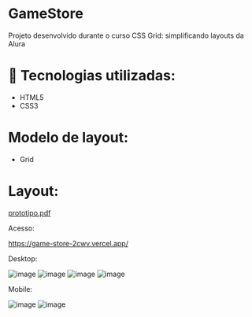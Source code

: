 # GameStore
 Projeto desenvolvido durante o curso CSS Grid: simplificando layouts da Alura
 
 # 🚀 Tecnologias utilizadas:
* HTML5
* CSS3

# Modelo de layout:
* Grid

# Layout:

[prototipo.pdf](https://github.com/jonathanhora/GameStore/files/9667979/prototipo.pdf)

Acesso:

https://game-store-2cwv.vercel.app/

Desktop:

![image](https://user-images.githubusercontent.com/65188908/192859718-c7ebf332-021c-4108-a09a-ab36900a398c.png)
![image](https://user-images.githubusercontent.com/65188908/192859909-63ebfa11-94f8-4a19-a123-18b952586c10.png)
![image](https://user-images.githubusercontent.com/65188908/192860083-3a71ce71-fddb-4039-bce8-c8cc57ddddc5.png)
![image](https://user-images.githubusercontent.com/65188908/192860130-d4b185c3-9059-4645-b9c6-8a75047de7bb.png)



Mobile:

![image](https://user-images.githubusercontent.com/65188908/192859808-8dd63aab-1996-4795-be8d-09ef021761d3.png)
![image](https://user-images.githubusercontent.com/65188908/192860198-d7e9dfa2-5130-440a-acc4-a1c04907f08c.png)
